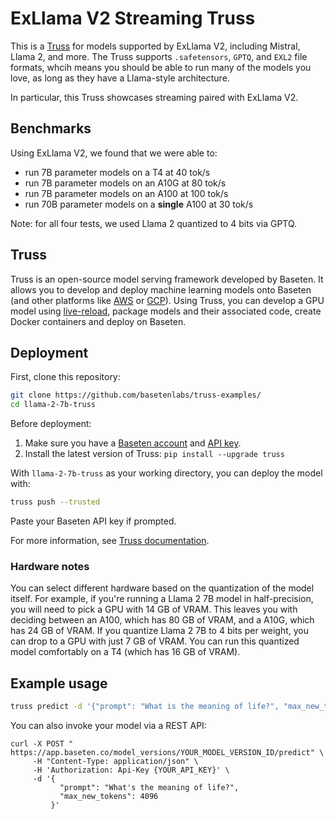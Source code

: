# ExLlama V2 Streaming Truss

This is a [Truss](https://truss.baseten.co/) for models supported by ExLlama V2, including Mistral, Llama 2, and more. The Truss supports `.safetensors`, `GPTQ`, and `EXL2` file formats, whcih means you should be able to run many of the models you love, as long as they have a Llama-style architecture.

In particular, this Truss showcases streaming paired with ExLlama V2.

## Benchmarks

Using ExLlama V2, we found that we were able to:
- run 7B parameter models on a T4 at 40 tok/s
- run 7B parameter models on an A10G at 80 tok/s
- run 7B parameter models on an A100 at 100 tok/s
- run 70B parameter models on a **single** A100 at 30 tok/s

Note: for all four tests, we used Llama 2 quantized to 4 bits via GPTQ.

## Truss

Truss is an open-source model serving framework developed by Baseten. It allows you to develop and deploy machine learning models onto Baseten (and other platforms like [AWS](https://truss.baseten.co/deploy/aws) or [GCP](https://truss.baseten.co/deploy/gcp)). Using Truss, you can develop a GPU model using [live-reload](https://baseten.co/blog/technical-deep-dive-truss-live-reload), package models and their associated code, create Docker containers and deploy on Baseten.


## Deployment

First, clone this repository:

```sh
git clone https://github.com/basetenlabs/truss-examples/
cd llama-2-7b-truss
```

Before deployment:

1. Make sure you have a [Baseten account](https://app.baseten.co/signup) and [API key](https://app.baseten.co/settings/account/api_keys).
2. Install the latest version of Truss: `pip install --upgrade truss`

With `llama-2-7b-truss` as your working directory, you can deploy the model with:

```sh
truss push --trusted
```

Paste your Baseten API key if prompted.

For more information, see [Truss documentation](https://truss.baseten.co).

### Hardware notes

You can select different hardware based on the quantization of the model itself. For example, if you're running a Llama 2 7B model in half-precision, you will need to pick a GPU with 14 GB of VRAM. This leaves you with deciding between an A100, which has 80 GB of VRAM, and a A10G, which has 24 GB of VRAM. If you quantize Llama 2 7B to 4 bits per weight, you can drop to a GPU with just 7 GB of VRAM. You can run this quantized model comfortably on a T4 (which has 16 GB of VRAM).


## Example usage

```sh
truss predict -d '{"prompt": "What is the meaning of life?", "max_new_tokens": 4096}'
```

You can also invoke your model via a REST API:

```
curl -X POST " https://app.baseten.co/model_versions/YOUR_MODEL_VERSION_ID/predict" \
     -H "Content-Type: application/json" \
     -H 'Authorization: Api-Key {YOUR_API_KEY}' \
     -d '{
           "prompt": "What's the meaning of life?",
           "max_new_tokens": 4096
         }'
```
